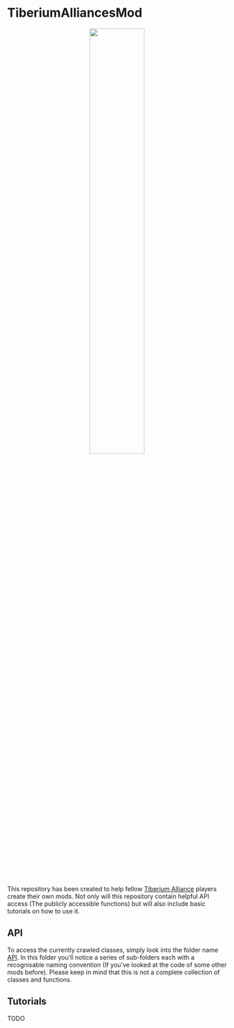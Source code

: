 # TiberiumAlliancesMod

<p align="center">
  <img src="https://media.contentapi.ea.com/content/dam/eacom/ccta/ccta-adaptive-logo-hero-md-withbtmmargin-xl-7x2-lg-5x2-md-2x1-sm-xs-16x9.png.adapt.crop7x2.1920w.png" width=50%>
</p>

This repository has been created to help fellow [Tiberium Alliance](http://tiberiumalliances.com/) players create their own mods. Not only will this repository contain helpful API access (The publicly accessible functions) but will also include basic tutorials on how to use it.

## API

To access the currently crawled classes, simply look into the folder name [API](TODO/). In this folder you'll notice a series of sub-folders each with a recognisable naming convention (If you've looked at the code of some other mods before). Please keep in mind that this is not a complete collection of classes and functions.

## Tutorials 

TODO
